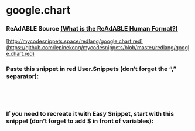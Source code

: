 
# google.chart


### ReAdABLE Source [(What is the ReAdABLE Human Format?)](http://readablehumanformat.com)

[http://mycodesnippets.space/redlang/google.chart.red](https://github.com/lepinekong/mycodesnippets/blob/master/redlang/google.chart.red)


### Paste this snippet in red User.Snippets (don’t forget the “,” separator):



```


        
```



### If you need to recreate it with Easy Snippet, start with this snippet (don’t forget to add $ in front of variables):



```

            
        
```


